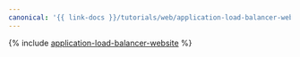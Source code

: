 ```yaml
---
canonical: '{{ link-docs }}/tutorials/web/application-load-balancer-website'
---
```


{% include [application-load-balancer-website](../../_tutorials/infrastructure/application-load-balancer-website.md) %}
